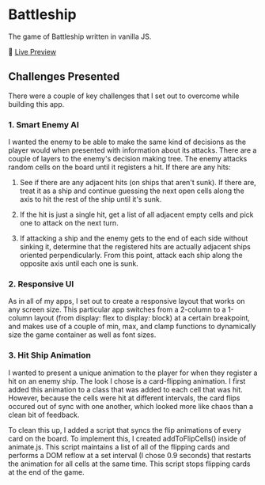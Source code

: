 # Battleship

The game of Battleship written in vanilla JS.

🚢 [Live Preview]()

## Challenges Presented

There were a couple of key challenges that I set out to overcome while building this app.

### 1. Smart Enemy AI

I wanted the enemy to be able to make the same kind of decisions as the player would when presented with information about its attacks. There are a couple of layers to the enemy's decision making tree. The enemy attacks random cells on the board until it registers a hit. If there are any hits:

1. See if there are any adjacent hits (on ships that aren't sunk). If there are, treat it as a ship and continue guessing the next open cells along the axis to hit the rest of the ship until it's sunk.

2. If the hit is just a single hit, get a list of all adjacent empty cells and pick one to attack on the next turn.

3. If attacking a ship and the enemy gets to the end of each side without sinking it, determine that the registered hits are actually adjacent ships oriented perpendicularly. From this point, attack each ship along the opposite axis until each one is sunk.

### 2. Responsive UI

As in all of my apps, I set out to create a responsive layout that works on any screen size. This particular app switches from a 2-column to a 1-column layout (from display: flex to display: block) at a certain breakpoint, and makes use of a couple of min, max, and clamp functions to dynamically size the game container as well as font sizes.

### 3. Hit Ship Animation

I wanted to present a unique animation to the player for when they register a hit on an enemy ship. The look I chose is a card-flipping animation. I first added this animation to a class that was added to each cell that was hit. However, because the cells were hit at different intervals, the card flips occured out of sync with one another, which looked more like chaos than a clean bit of feedback.

To clean this up, I added a script that syncs the flip animations of every card on the board. To implement this, I created addToFlipCells() inside of animate.js. This script maintains a list of all of the flipping cards and performs a DOM reflow at a set interval (I chose 0.9 seconds) that restarts the animation for all cells at the same time. This script stops flipping cards at the end of the game.
